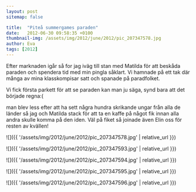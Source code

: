 ```yaml
---
layout: post
sitemap: false

title:  "Piteå summergames paraden"
date:   2012-06-30 09:58:35 +0100
thumbnail-img: /assets/img/2012/june/2012/pic_207347578.jpg
author: Eva
tags: [2012]
---
```


Efter marknaden igår så for jag iväg till stan med Matilda för att beskåda paraden och spendera tid med min pingla såklart. Vi hamnade på ett tak där många av mina klasskompisar satt och spanade på paradfolket. 

Vi fick första parkett för att se paraden kan man ju säga, synd bara att det började regna:(

  man blev less efter att ha sett några hundra skrikande ungar från alla de länder så jag och Matilda stack för att ta en kaffe på något fik innan alla andra skulle komma på den iden. Väl på fiket så joinade även Elin  oss för resten av kvällen!

![]({{ '/assets/img/2012/june/2012/pic_207347578.jpg'  | relative_url }})

![]({{ '/assets/img/2012/june/2012/pic_207347593.jpg'  | relative_url }})

![]({{ '/assets/img/2012/june/2012/pic_207347594.jpg'  | relative_url }})

![]({{ '/assets/img/2012/june/2012/pic_207347595.jpg'  | relative_url }})

![]({{ '/assets/img/2012/june/2012/pic_207347596.jpg'  | relative_url }})

